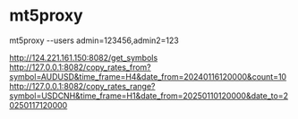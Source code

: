 # mt5proxy

mt5proxy --users admin=123456,admin2=123

http://124.221.161.150:8082/get_symbols
http://127.0.0.1:8082/copy_rates_from?symbol=AUDUSD&time_frame=H4&date_from=20240116120000&count=10
http://127.0.0.1:8082/copy_rates_range?symbol=USDCNH&time_frame=H1&date_from=20250110120000&date_to=20250117120000
